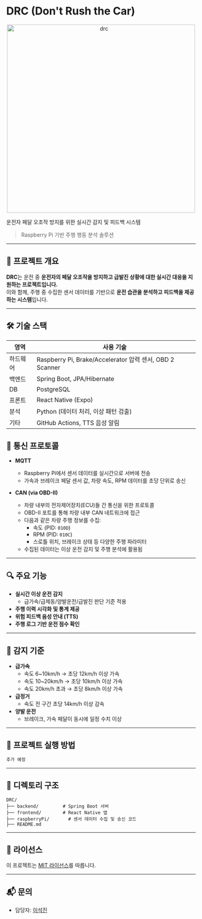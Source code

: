 # DRC (Don't Rush the Car)

<p align="center">
  <img src="https://github.com/user-attachments/assets/8150a1ff-b04e-4dfa-b45d-0bdf1df7c4b8" alt="drc" width="500"/>
</p>

운전자 페달 오조작 방지를 위한 실시간 감지 및 피드백 시스템  
> Raspberry Pi 기반 주행 행동 분석 솔루션

---

## 📌 프로젝트 개요

**DRC**는 운전 중 **운전자의 페달 오조작을 방지하고 급발진 상황에 대한 실시간 대응을 지원하는 프로젝트입니다.**  
이와 함께, 주행 중 수집한 센서 데이터를 기반으로 **운전 습관을 분석하고 피드백을 제공하는 시스템**입니다.


---


## 🛠 기술 스택

| 영역 | 사용 기술 |
|------|-----------|
| 하드웨어 | Raspberry Pi, Brake/Accelerator 압력 센서, OBD 2 Scanner |
| 백엔드 | Spring Boot, JPA/Hibernate |
| DB | PostgreSQL |
| 프론트 | React Native (Expo) |
| 분석 | Python (데이터 처리, 이상 패턴 검출) |
| 기타 | GitHub Actions, TTS 음성 알림 |



## 📡 통신 프로토콜

- **MQTT**
  - Raspberry Pi에서 센서 데이터를 실시간으로 서버에 전송
  - 가속과 브레이크 페달 센서 값, 차량 속도, RPM 데이터를 초당 단위로 송신

- **CAN (via OBD-II)**
  - 차량 내부의 전자제어장치(ECU)들 간 통신을 위한 프로토콜
  - OBD-II 포트를 통해 차량 내부 CAN 네트워크에 접근
  - 다음과 같은 차량 주행 정보를 수집:
    - 속도 (PID: `010D`)
    - RPM (PID: `010C`)
    - 스로틀 위치, 브레이크 상태 등 다양한 주행 파라미터
  - 수집된 데이터는 이상 운전 감지 및 주행 분석에 활용됨

---


## 🔍 주요 기능

- **실시간 이상 운전 감지**  
  - 급가속/급제동/양발운전/급발진 판단 기준 적용
- **주행 이력 시각화 및 통계 제공**
- **위험 피드백 음성 안내 (TTS)**
- **주행 로그 기반 운전 점수 확인**

---


## 🧪 감지 기준

- **급가속**
  - 속도 6~10km/h → 초당 12km/h 이상 가속
  - 속도 10~20km/h → 초당 10km/h 이상 가속
  - 속도 20km/h 초과 → 초당 8km/h 이상 가속
- **급정거**
  - 속도 전 구간 초당 14km/h 이상 감속
- **양발 운전**
  - 브레이크, 가속 페달이 동시에 일정 수치 이상

---


## 🚀 프로젝트 실행 방법

```bash
추가 예정
```

---

## 📂 디렉토리 구조

```
DRC/
├── backend/         # Spring Boot 서버
├── frontend/        # React Native 앱
├── raspberryPi/       # 센서 데이터 수집 및 송신 코드
├── README.md
```

---

## 📄 라이선스

이 프로젝트는 [MIT 라이선스](./LICENSE)를 따릅니다.

---

## 📬 문의

- 담당자: [이석진](seokjin6635@gmail.com)
